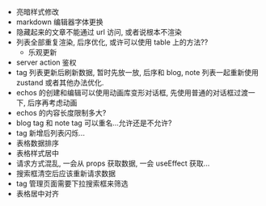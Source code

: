 - 亮暗样式修改
- markdown 编辑器字体更换
- 隐藏起来的文章不能通过 url 访问, 或者说根本不渲染
- 列表全部重复渲染, 后序优化, 或许可以使用 table 上的方法??
  - 乐观更新
- server action 鉴权
- tag 列表更新后刷新数据, 暂时先放一放, 后序和 blog, note 列表一起重新使用 zustand 或者其他办法优化.
- echos 的创建和编辑可以使用动画库变形对话框, 先使用普通的对话框过渡一下, 后序再考虑动画
- echos 的内容长度限制多大?
- blog tag 和 note tag 可以重名...允许还是不允许?
- tag 新增后列表闪烁...
- 表格数据排序
- 表格样式居中
- 请求方式混乱, 一会从 props 获取数据, 一会 useEffect 获取...
- 搜索框清空后应该重新请求数据
- tag 管理页面需要下拉搜索框来筛选
- 表格居中对齐
